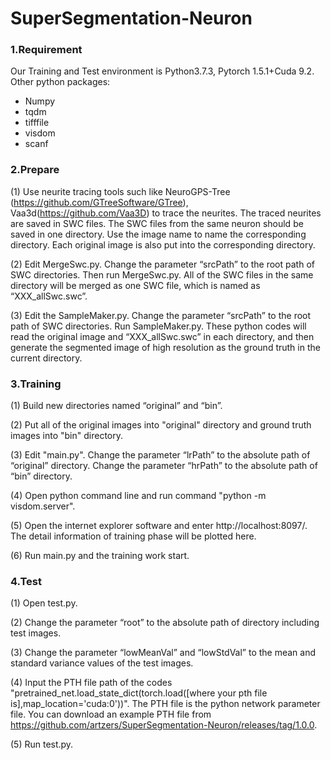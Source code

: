 # SuperSegmentation-Neuron

### 1.Requirement
Our Training and Test environment is Python3.7.3, Pytorch 1.5.1+Cuda 9.2. 
Other python packages:
- Numpy
- tqdm
- tifffile
- visdom
- scanf

### 2.Prepare
(1) Use neurite tracing tools such like NeuroGPS-Tree (https://github.com/GTreeSoftware/GTree), Vaa3d(https://github.com/Vaa3D) to trace the neurites. The traced neurites are saved in SWC files. The SWC files from the same neuron should be saved in one directory. Use the image name to name the corresponding directory. Each original image is also put into the corresponding directory.

(2) Edit MergeSwc.py. Change the parameter “srcPath” to the root path of SWC directories. Then run MergeSwc.py. All of the SWC files in the same directory will be merged as one SWC file, which is named as “XXX_allSwc.swc”.

(3) Edit the SampleMaker.py. Change the parameter “srcPath” to the root path of SWC directories. Run SampleMaker.py. These python codes will read the original image and  “XXX_allSwc.swc” in each directory, and then generate the segmented image of high resolution as the ground truth in the current directory.


### 3.Training
(1) Build new directories named “original” and “bin”. 

(2) Put all of the original images into "original" directory and ground truth images into "bin" directory.

(3) Edit "main.py". Change the parameter “lrPath” to the absolute path of “original” directory. Change the parameter “hrPath” to the absolute path of “bin” directory.

(4) Open python command line and run command "python -m visdom.server".

(5) Open the internet explorer software and enter http://localhost:8097/. The detail information of training phase will be plotted here.

(6) Run main.py and the training work start. 

### 4.Test
(1) Open test.py. 

(2) Change the parameter “root” to the absolute path of directory including test images.

(3) Change the parameter “lowMeanVal” and “lowStdVal” to the mean and standard variance values of the test images.

(4) Input the PTH file path of the codes "pretrained_net.load_state_dict(torch.load([where your pth file is],map_location='cuda:0'))". The PTH file is the python network parameter file. You can download an example PTH file from https://github.com/artzers/SuperSegmentation-Neuron/releases/tag/1.0.0. 

(5) Run test.py. 

